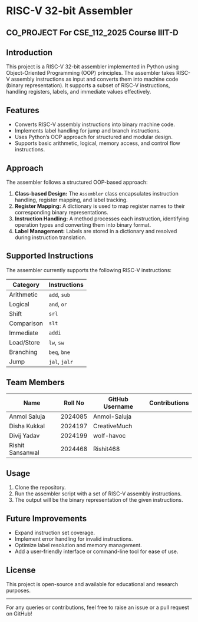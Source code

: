 # RISC-V 32-bit Assembler
## CO_PROJECT For CSE_112_2025 Course IIIT-D

## Introduction
This project is a RISC-V 32-bit assembler implemented in Python using Object-Oriented Programming (OOP) principles. The assembler takes RISC-V assembly instructions as input and converts them into machine code (binary representation). It supports a subset of RISC-V instructions, handling registers, labels, and immediate values effectively.

## Features
- Converts RISC-V assembly instructions into binary machine code.
- Implements label handling for jump and branch instructions.
- Uses Python’s OOP approach for structured and modular design.
- Supports basic arithmetic, logical, memory access, and control flow instructions.

## Approach
The assembler follows a structured OOP-based approach:
1. **Class-based Design:** The `Assembler` class encapsulates instruction handling, register mapping, and label tracking.
2. **Register Mapping:** A dictionary is used to map register names to their corresponding binary representations.
3. **Instruction Handling:** A method processes each instruction, identifying operation types and converting them into binary format.
4. **Label Management:** Labels are stored in a dictionary and resolved during instruction translation.

## Supported Instructions
The assembler currently supports the following RISC-V instructions:

| Category       | Instructions      |
|---------------|------------------|
| Arithmetic    | `add`, `sub`      |
| Logical       | `and`, `or`       |
| Shift         | `srl`             |
| Comparison    | `slt`             |
| Immediate     | `addi`            |
| Load/Store   | `lw`, `sw`        |
| Branching    | `beq`, `bne`      |
| Jump         | `jal`, `jalr`     |


## Team Members
| Name            | Roll No  | GitHub Username  | Contributions |
|----------------|---------|-----------------|---------------|
| Anmol Saluja   | 2024085 | Anmol-Saluja    |               |
| Disha Kukkal   | 2024197 | CreativeMuch    |               |
| Divij Yadav    | 2024199 | wolf-havoc      |               |
| Rishit Sansanwal | 2024468 | Rishit468       |               |


## Usage
1. Clone the repository.
2. Run the assembler script with a set of RISC-V assembly instructions.
3. The output will be the binary representation of the given instructions.

## Future Improvements
- Expand instruction set coverage.
- Implement error handling for invalid instructions.
- Optimize label resolution and memory management.
- Add a user-friendly interface or command-line tool for ease of use.

## License
This project is open-source and available for educational and research purposes.

---
For any queries or contributions, feel free to raise an issue or a pull request on GitHub!

